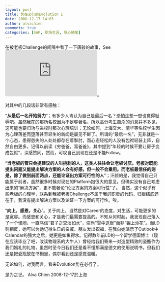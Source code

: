 ```yaml
---
layout: post
title: 势在必行的Evolution I
date: 2008-12-17 14:03
author: alvachien
comments: true
categories: [SAP, 职场生涯, 随心随笔]
---
```

在被老板Challenge的间隔中看了一下唐骏的故事，See ![here](http://money.163.com/08/1208/15/4SLE0MOK002524TL.html)。 

对其中的几段话非常有感触： 

“**从最后一名开始努力**”；有多少人肯认为自己是最后一名？恐怕连想一想也觉得耻辱吧。虽然我在的那所名校因为不足够著名，所以高分考生自杀的消息并不多见，这可能也要归功与进校时那次心理培训；无论如何，上海交大、清华等名校学生因为心理落差而堕落甚至轻生的新闻是屡见不鲜了。所谓的“最后一名”，无非就是一个心态，患得患失的人处处都存在着掣肘，而心态轻松的人没有包袱轻装上阵，自然自由更多。记得以前读《穷爸爸，富爸爸》，其中提到“年轻的时候不要让房子变成包袱”，深感赞同，然而，可叹自己到现在还是不能Follow。

“**当老板的管只会提建议的人叫挑刺的人，这类人往往会让老板讨厌。老板对既能提出问题又能提出解决方案的人会有好感，但一般不会重用。而老板最信任的则是，除了做到前面两点，还能论证出方案可行性的人**”；汗颜的是，我觉得自己只能属于前者，虽然很多时候对现在的Platform抱很大的意见，但确实没有自己考虑出来的“解决方案”，更不敢奢论“论证方案的方案可行性”了。 当然，这个似乎有些老板的心理学，联系到我被老板Challenge不属于我的职责的代码，归根结底还在于，我没有提出解决方案以及论证一下方案的可行性。唉。

“**向上，感恩，关心**”。关于向上，当然是对Career的态度，对生活，可能更多的是宽容。而感恩和关心，才是我们最需要提高的。不知从何时起，我发现自己落入了一个怪圈，一直笃信“君子之交淡如水”，崇尚“雪中送炭”而非“锦上添花”。而LD则相反，她可以为她记得生日的亲戚、朋友发出祝福，在我向她演示了Outlook中Calendar的强大之后，她更是如鱼得水。记得数年前LD的一个留学德国博士（现在应该毕业了吧，改读物理系的大牛人）曾经给我们寄来一对造型精致的瓷瓶作为我们婚礼的礼物，虽然时至今日我们还是看不懂那满是德文的使用说明书，但我们还是把瓷瓶放在书橱里，偶尔看到还是感觉温暖。

无论如何，对我而言，看来Evolution势在必行了。

是为之记。
Alva Chien
2008-12-17於上海
